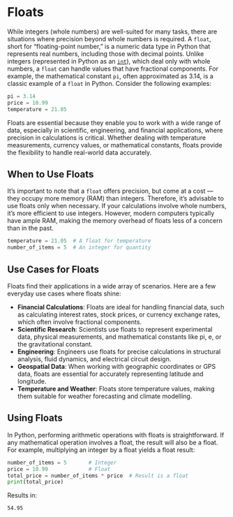# Floats

While integers (whole numbers) are well-suited for many tasks, there are situations where precision
beyond whole numbers is required. A `float`, short for “floating-point number,” is a numeric data
type in Python that represents real numbers, including those with decimal points. Unlike integers
(represented in Python as an [`int`](ints.md)), which deal only with whole numbers, a `float` can
handle values that have fractional components. For example, the mathematical constant `pi`, often
approximated as 3.14, is a classic example of a `float` in Python. Consider the following examples:

``` python {title="Floating Point Numbers" linenums="1"}
pi = 3.14
price = 10.99
temperature = 21.05
```

Floats are essential because they enable you to work with a wide range of data, especially in
scientific, engineering, and financial applications, where precision in calculations is critical.
Whether dealing with temperature measurements, currency values, or mathematical constants, floats
provide the flexibility to handle real-world data accurately.

## When to Use Floats

It’s important to note that a `float` offers precision, but come at a cost — they occupy more
memory (RAM) than integers. Therefore, it’s advisable to use floats only when necessary. If
your calculations involve whole numbers, it’s more efficient to use integers. However, modern
computers typically have ample RAM, making the memory overhead of floats less of a concern than
in the past.

``` python {title="Sample Use Cases for Floats" linenums="1"}
temperature = 21.05  # A float for temperature
number_of_items = 5  # An integer for quantity
```

## Use Cases for Floats

Floats find their applications in a wide array of scenarios. Here are a few everyday use cases
where floats shine:

- **Financial Calculations**: Floats are ideal for handling financial data, such as calculating
  interest rates, stock prices, or currency exchange rates, which often involve fractional
  components.
- **Scientific Research**: Scientists use floats to represent experimental data, physical
  measurements, and mathematical constants like pi, e, or the gravitational constant.
- **Engineering**: Engineers use floats for precise calculations in structural analysis,
  fluid dynamics, and electrical circuit design.
- **Geospatial Data**: When working with geographic coordinates or GPS data, floats are essential
  for accurately representing latitude and longitude.
- **Temperature and Weather**: Floats store temperature values, making them suitable for weather forecasting and climate modelling.

## Using Floats

In Python, performing arithmetic operations with floats is straightforward. If any mathematical
operation involves a float, the result will also be a float. For example, multiplying an integer
by a float yields a float result:

``` python {title="Arithmetic with Floats" linenums="1"}
number_of_items = 5       # Integer
price = 10.99             # Float
total_price = number_of_items * price  # Result is a float
print(total_price)
```

Results in:

``` bash
54.95
```
